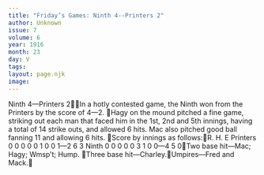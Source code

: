 ```yaml
---
title: "Friday’s Games: Ninth 4--Printers 2"
author: Unknown
issue: 7
volume: 6
year: 1916
month: 23
day: V
tags:
layout: page.njk
image:
---
```

Ninth 4—Printers 2In a hotly contested game, the Ninth won from the Printers by the score of 4—2. Hagy on the mound pitched a fine game, striking out each man that faced him in the 1st, 2nd and 5th innings, having a total of 14 strike outs, and allowed 6 hits. Mac also pitched good ball fanning 11 and allowing 6 hits. Score by innings as follows:R. H. E Printers 0 0 0 0 0 1 0 0 1—2 6 3 Ninth 0 0 0 0 0 3 1 0 0—4 5 0Two base hit—Mac; Hagy; Wmsp’t; Hump. Three base hit—Charley.Umpires—Fred and Mack.

